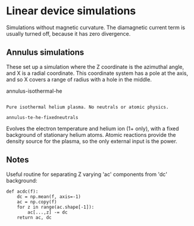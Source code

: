 Linear device simulations
=========================

Simulations without magnetic curvature. The diamagnetic current
term is usually turned off, because it has zero divergence.

Annulus simulations
-------------------

These set up a simulation where the Z coordinate is the azimuthal angle,
and X is a radial coordinate. This coordinate system has a pole
at the axis, and so X covers a range of radius with a hole in the middle.

annulus-isothermal-he
~~~~~~~~~~~~~~~~~~~~~

Pure isothermal helium plasma. No neutrals or atomic physics.

annulus-te-he-fixedneutrals
~~~~~~~~~~~~~~~~~~~~~~~~~~~~~~

Evolves the electron temperature and helium ion (1+ only), with a fixed background
of stationary helium atoms. Atomic reactions provide the density source for the plasma,
so the only external input is the power.

Notes
-----

Useful routine for separating Z varying 'ac' components from 'dc' background:
```
def acdc(f):
    dc = np.mean(f, axis=-1)
    ac = np.copy(f)
    for z in range(ac.shape[-1]):
        ac[...,z] -= dc
    return ac, dc
```
